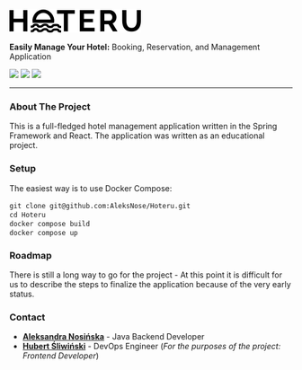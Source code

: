 ![Hoteru Logo](./logo.svg)

**Easily Manage Your Hotel:** Booking, Reservation, and Management Application

<img src="https://img.shields.io/badge/Spring-6DB33F?style=for-the-badge&logo=spring&logoColor=white">
<img src="https://img.shields.io/badge/React-20232A?style=for-the-badge&logo=react&logoColor=61DAFB">
<img src="https://img.shields.io/badge/docker-%230db7ed.svg?style=for-the-badge&logo=docker&logoColor=white">

---

### About The Project
This is a full-fledged hotel management application written in the Spring Framework and React. The application was written as an educational project.

### Setup
The easiest way is to use Docker Compose:

```
git clone git@github.com:AleksNose/Hoteru.git
cd Hoteru
docker compose build
docker compose up
```

### Roadmap

There is still a long way to go for the project - At this point it is difficult for us to describe the steps to finalize the application because of the very early status.

### Contact
- [**Aleksandra Nosińska**](aleks.nosinska@gmail.com
) - Java Backend Developer
- [**Hubert Śliwiński**](hoteru@watchdog.services) - DevOps Engineer (*For the purposes of the project: Frontend Developer*)